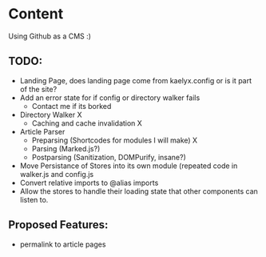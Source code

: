 # Content

Using Github as a CMS :)

## TODO:
* Landing Page, does landing page come from kaelyx.config or is it part of the site?
* Add an error state for if config or directory walker fails
    * Contact me if its borked 
* Directory Walker X
    *  Caching and cache invalidation X
* Article Parser
    *  Preparsing (Shortcodes for modules I will make) X
    *  Parsing (Marked.js?)
    *  Postparsing (Sanitization, DOMPurify, insane?)
* Move Persistance of Stores into its own module (repeated code in walker.js and config.js
* Convert relative imports to @alias imports
* Allow the stores to handle their loading state that other components can listen to.


## Proposed Features:
* permalink to article pages
